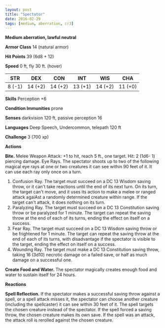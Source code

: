 ```yaml
---
layout: post
title: "Spectator"
date: 2016-02-29
tags: [medium, aberration, cr3]
---
```


**Medium aberration, lawful neutral**

**Armor Class** 14 (natural armor)

**Hit Points** 39 (6d8 + 12)

**Speed** 0 ft, fly 30 ft. (hover)

|   STR   |   DEX   |   CON   |   INT   |   WIS   |   CHA   |
|:-----:|:-----:|:-----:|:-----:|:-----:|:-----:|
| 8 (-1) | 14 (+2) | 14 (+2) | 13 (+1) | 14 (+2) | 11 (+0) |

**Skills** Perception +6 

**Condition Immunities** prone

**Senses** darkvision 120 ft, passive perception 16

**Languages** Deep Speech, Undercommon, telepath 120 ft

**Challenge** 3 (700 xp)

**Actions** 

**Bite.** Melee Weapon Attack: +1 to hit, reach 5 ft., one target. Hit: 2 (1d6- 1) piercing damage. Eye Rays. The spectator shoots up to two of the following magical eye rays at one or two creatures it can see within 90 feet of it. It can use each ray only once on a turn. 

1. Confusion Ray. The target must succeed on a DC 13 Wisdom saving throw, or it can't take reactions until the end of its next turn. On its turn, the target can't move, and it uses its action to make a melee or ranged attack agaiAst a randomly determined creature within range. If the target can't attack, it does nothing on its turn.
2. Paralyzing Ray. The target must succeed on a DC 13 Constitution saving throw or be paralyzed for 1 minute. The target can repeat the saving throw at the end of each of its
turns, ending the effect on itself on a success. 
3. Fear Ray. The target must succeed on a DC 13 Wisdom saving throw or be frightened for 1 minute. The target can repeat the saving throw at the end of each of its turns, with disadvantage if the spectator is visible to the target, ending the effect on itself on a success.
4. Wounding Ray. The target must make a DC 13 Constitution saving throw, taking 16 (3d10) necrotic damage on a failed save, or half as much damage on a successful one. 

**Create Food and Water.** The spectator magically creates enough food and water to sustain itself for 24 hours.

**Reactions**

**Spell Reflection.** If the spectator makes a successful saving throw against a spell, or a spell attack misses it, the spectator can choose another creature (including the spellcaster) it can see within 30 feet of it. The spell targets the chosen creature instead of the spectator. If the spell forced a saving throw, the chosen creature makes its own save. If the spell was an attack, the attack roll is rerolled against the chosen creature.